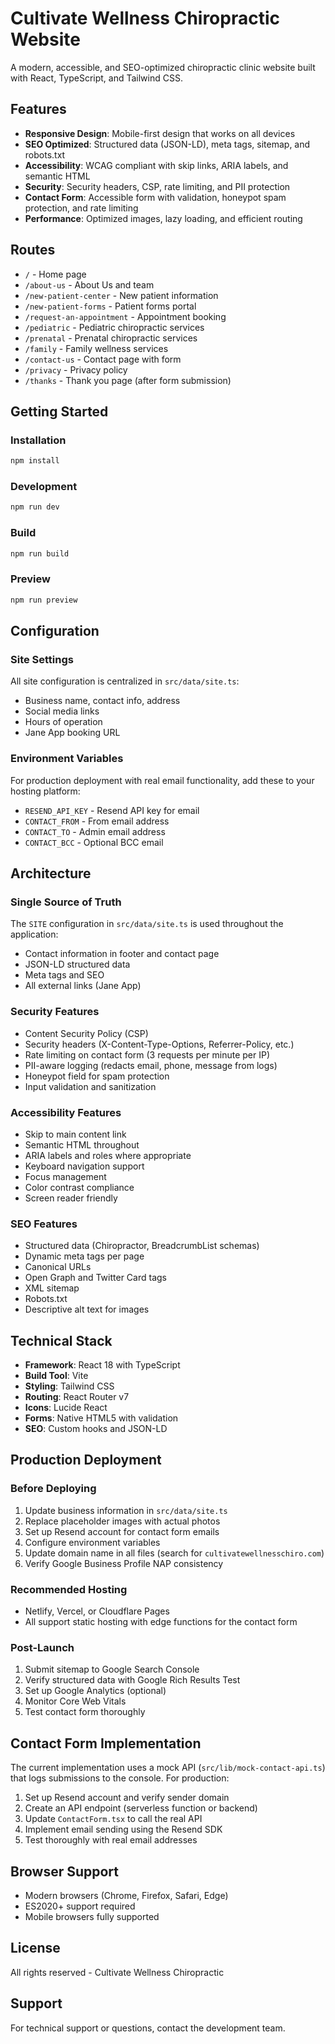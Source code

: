 # Cultivate Wellness Chiropractic Website

A modern, accessible, and SEO-optimized chiropractic clinic website built with React, TypeScript, and Tailwind CSS.

## Features

- **Responsive Design**: Mobile-first design that works on all devices
- **SEO Optimized**: Structured data (JSON-LD), meta tags, sitemap, and robots.txt
- **Accessibility**: WCAG compliant with skip links, ARIA labels, and semantic HTML
- **Security**: Security headers, CSP, rate limiting, and PII protection
- **Contact Form**: Accessible form with validation, honeypot spam protection, and rate limiting
- **Performance**: Optimized images, lazy loading, and efficient routing

## Routes

- `/` - Home page
- `/about-us` - About Us and team
- `/new-patient-center` - New patient information
- `/new-patient-forms` - Patient forms portal
- `/request-an-appointment` - Appointment booking
- `/pediatric` - Pediatric chiropractic services
- `/prenatal` - Prenatal chiropractic services
- `/family` - Family wellness services
- `/contact-us` - Contact page with form
- `/privacy` - Privacy policy
- `/thanks` - Thank you page (after form submission)

## Getting Started

### Installation

```bash
npm install
```

### Development

```bash
npm run dev
```

### Build

```bash
npm run build
```

### Preview

```bash
npm run preview
```

## Configuration

### Site Settings

All site configuration is centralized in `src/data/site.ts`:

- Business name, contact info, address
- Social media links
- Hours of operation
- Jane App booking URL

### Environment Variables

For production deployment with real email functionality, add these to your hosting platform:

- `RESEND_API_KEY` - Resend API key for email
- `CONTACT_FROM` - From email address
- `CONTACT_TO` - Admin email address
- `CONTACT_BCC` - Optional BCC email

## Architecture

### Single Source of Truth

The `SITE` configuration in `src/data/site.ts` is used throughout the application:
- Contact information in footer and contact page
- JSON-LD structured data
- Meta tags and SEO
- All external links (Jane App)

### Security Features

- Content Security Policy (CSP)
- Security headers (X-Content-Type-Options, Referrer-Policy, etc.)
- Rate limiting on contact form (3 requests per minute per IP)
- PII-aware logging (redacts email, phone, message from logs)
- Honeypot field for spam protection
- Input validation and sanitization

### Accessibility Features

- Skip to main content link
- Semantic HTML throughout
- ARIA labels and roles where appropriate
- Keyboard navigation support
- Focus management
- Color contrast compliance
- Screen reader friendly

### SEO Features

- Structured data (Chiropractor, BreadcrumbList schemas)
- Dynamic meta tags per page
- Canonical URLs
- Open Graph and Twitter Card tags
- XML sitemap
- Robots.txt
- Descriptive alt text for images

## Technical Stack

- **Framework**: React 18 with TypeScript
- **Build Tool**: Vite
- **Styling**: Tailwind CSS
- **Routing**: React Router v7
- **Icons**: Lucide React
- **Forms**: Native HTML5 with validation
- **SEO**: Custom hooks and JSON-LD

## Production Deployment

### Before Deploying

1. Update business information in `src/data/site.ts`
2. Replace placeholder images with actual photos
3. Set up Resend account for contact form emails
4. Configure environment variables
5. Update domain name in all files (search for `cultivatewellnesschiro.com`)
6. Verify Google Business Profile NAP consistency

### Recommended Hosting

- Netlify, Vercel, or Cloudflare Pages
- All support static hosting with edge functions for the contact form

### Post-Launch

1. Submit sitemap to Google Search Console
2. Verify structured data with Google Rich Results Test
3. Set up Google Analytics (optional)
4. Monitor Core Web Vitals
5. Test contact form thoroughly

## Contact Form Implementation

The current implementation uses a mock API (`src/lib/mock-contact-api.ts`) that logs submissions to the console. For production:

1. Set up Resend account and verify sender domain
2. Create an API endpoint (serverless function or backend)
3. Update `ContactForm.tsx` to call the real API
4. Implement email sending using the Resend SDK
5. Test thoroughly with real email addresses

## Browser Support

- Modern browsers (Chrome, Firefox, Safari, Edge)
- ES2020+ support required
- Mobile browsers fully supported

## License

All rights reserved - Cultivate Wellness Chiropractic

## Support

For technical support or questions, contact the development team.
